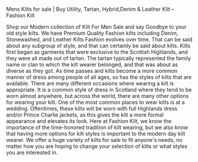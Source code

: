 	
Mens Kilts for sale | Buy Utility, Tartan, Hybrid,Denim & Leather Kilt – Fashion Kilt

Shop our Modern collection of  Kilt For Men Sale and say Goodbye to your old style kilts. We have Premium Quality Fashion kilts including Denim, Stonewashed, and Leather Kilts
Fashion evolves over time. That can be said about any subgroup of style, and that can certainly be said about kilts. Kilts first began as garments that were exclusive to the Scottish Highlands, and they were all made out of tartan. The tartan typically represented the family name or clan to which the kilt wearer belonged, and that was about as diverse as they got. As time passes and kilts become a more common manner of dress among people of all ages, so has the styles of kilts that are available.
There are many different occasions where wearing a kilt is appropriate. It is a common style of dress in Scotland where they tend to be worn almost anywhere, but across the world, there are many other options for wearing your kilt. One of the most common places to wear kilts is at a wedding. Oftentimes, these kilts will be worn with full Highlands dress and/or Prince Charlie jackets, as this gives the kilt a more formal appearance and elevates its look.
Here at Fashion Kilt, we know the importance of the time-honored tradition of kilt wearing, but we also know that having more options for kilt styles is important to the modern day kilt wearer. We offer a huge variety of kilts for sale to fit anyone's needs, no matter how you are hoping to change your selection of  kilts or what styles you are interested in.
